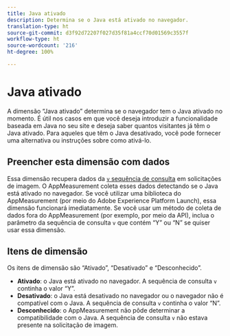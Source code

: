 ```yaml
---
title: Java ativado
description: Determina se o Java está ativado no navegador.
translation-type: ht
source-git-commit: d3f92d72207f027d35f81a4ccf70d01569c3557f
workflow-type: ht
source-wordcount: '216'
ht-degree: 100%

---
```



# Java ativado

A dimensão “Java ativado” determina se o navegador tem o Java ativado no momento. É útil nos casos em que você deseja introduzir a funcionalidade baseada em Java no seu site e deseja saber quantos visitantes já têm o Java ativado. Para aqueles que têm o Java desativado, você pode fornecer uma alternativa ou instruções sobre como ativá-lo.

## Preencher esta dimensão com dados

Essa dimensão recupera dados da [`v` sequência de consulta](/help/implement/validate/query-parameters.md) em solicitações de imagem. O AppMeasurement coleta esses dados detectando se o Java está ativado no navegador. Se você utilizar uma biblioteca do AppMeasurement (por meio do Adobe Experience Platform Launch), essa dimensão funcionará imediatamente. Se você usar um método de coleta de dados fora do AppMeasurement (por exemplo, por meio da API), inclua o parâmetro da sequência de consulta `v` que contém “Y” ou “N” se quiser usar essa dimensão.

## Itens de dimensão

Os itens de dimensão são “Ativado”, “Desativado” e “Desconhecido”.

* **Ativado**: o Java está ativado no navegador. A sequência de consulta `v` continha o valor “Y”.
* **Desativado**: o Java está desativado no navegador ou o navegador não é compatível com o Java. A sequência de consulta `v` continha o valor “N”.
* **Desconhecido**: o AppMeasurement não pôde determinar a compatibilidade com o Java. A sequência de consulta `v` não estava presente na solicitação de imagem.
